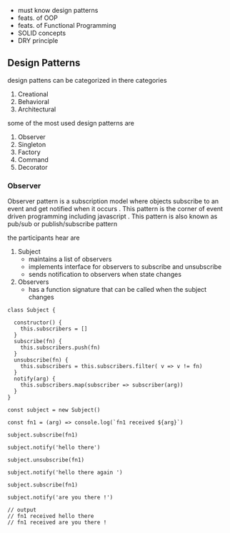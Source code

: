 - must know design patterns 
- feats. of OOP
- feats. of Functional Programming 
- SOLID concepts 
- DRY principle 


## Design Patterns 

design pattens can be categorized in there categories 

1. Creational  
2. Behavioral 
3. Architectural

some of the most used design patterns are 

1. Observer 
2. Singleton 
3. Factory 
4. Command 
5. Decorator 



### Observer 

Observer pattern is a subscription model where objects subscribe to an event and get notified when it occurs . This pattern is the corner of event driven programming including javascript . This pattern is also known as pub/sub or publish/subscribe pattern 

the participants hear are 

1. Subject 
    - maintains a list of observers 
    - implements interface for observers to subscribe and unsubscribe 
    - sends notification to observers when state changes 
2. Observers
    - has a function signature that can be called when the subject changes 

```
class Subject {

  constructor() {
  	this.subscribers = [] 
  }
  subscribe(fn) {
  	this.subscribers.push(fn)
  }
  unsubscribe(fn) {
  	this.subscribers = this.subscribers.filter( v => v != fn)
  }
  notify(arg) {
  	this.subscribers.map(subscriber => subscriber(arg))
  }
}

const subject = new Subject() 

const fn1 = (arg) => console.log(`fn1 received ${arg}`)

subject.subscribe(fn1) 

subject.notify('hello there')

subject.unsubscribe(fn1)

subject.notify('hello there again ')

subject.subscribe(fn1) 

subject.notify('are you there !')

// output 
// fn1 received hello there
// fn1 received are you there ! 

```